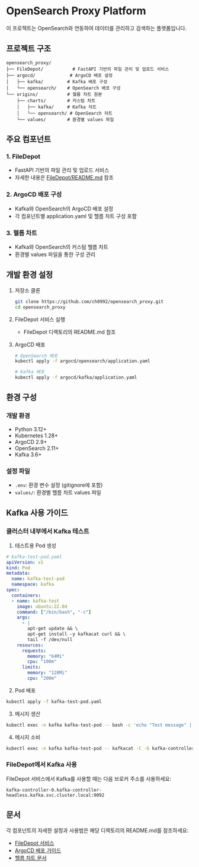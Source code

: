 # OpenSearch Proxy Platform

이 프로젝트는 OpenSearch와 연동하여 데이터를 관리하고 검색하는 플랫폼입니다.

## 프로젝트 구조

```
opensearch_proxy/
├── FileDepot/           # FastAPI 기반의 파일 관리 및 업로드 서비스
├── argocd/             # ArgoCD 배포 설정
│   ├── kafka/         # Kafka 배포 구성
│   └── opensearch/    # OpenSearch 배포 구성
└── origins/           # 헬름 차트 원본
    ├── charts/        # 커스텀 차트
    │   ├── kafka/     # Kafka 차트
    │   └── opensearch/ # OpenSearch 차트
    └── values/        # 환경별 values 파일
```

## 주요 컴포넌트

### 1. FileDepot
- FastAPI 기반의 파일 관리 및 업로드 서비스
- 자세한 내용은 [FileDepot/README.md](FileDepot/README.md) 참조

### 2. ArgoCD 배포 구성
- Kafka와 OpenSearch의 ArgoCD 배포 설정
- 각 컴포넌트별 application.yaml 및 헬름 차트 구성 포함

### 3. 헬름 차트
- Kafka와 OpenSearch의 커스텀 헬름 차트
- 환경별 values 파일을 통한 구성 관리

## 개발 환경 설정

1. 저장소 클론
   ```bash
   git clone https://github.com/ch0992/opensearch_proxy.git
   cd opensearch_proxy
   ```

2. FileDepot 서비스 실행
   - FileDepot 디렉토리의 README.md 참조

3. ArgoCD 배포
   ```bash
   # OpenSearch 배포
   kubectl apply -f argocd/opensearch/application.yaml
   
   # Kafka 배포
   kubectl apply -f argocd/kafka/application.yaml
   ```

## 환경 구성

### 개발 환경
- Python 3.12+
- Kubernetes 1.28+
- ArgoCD 2.9+
- OpenSearch 2.11+
- Kafka 3.6+

### 설정 파일
- `.env`: 환경 변수 설정 (gitignore에 포함)
- `values/`: 환경별 헬름 차트 values 파일

## Kafka 사용 가이드

### 클러스터 내부에서 Kafka 테스트

1. 테스트용 Pod 생성
```yaml
# kafka-test-pod.yaml
apiVersion: v1
kind: Pod
metadata:
  name: kafka-test-pod
  namespace: kafka
spec:
  containers:
  - name: kafka-test
    image: ubuntu:22.04
    command: ["/bin/bash", "-c"]
    args:
      - |
        apt-get update && \
        apt-get install -y kafkacat curl && \
        tail -f /dev/null
    resources:
      requests:
        memory: "64Mi"
        cpu: "100m"
      limits:
        memory: "128Mi"
        cpu: "200m"
```

2. Pod 배포
```bash
kubectl apply -f kafka-test-pod.yaml
```

3. 메시지 생산
```bash
kubectl exec -n kafka kafka-test-pod -- bash -c 'echo "Test message" | kafkacat -P -b kafka-controller-0.kafka-controller-headless.kafka.svc.cluster.local:9092 -t test-topic'
```

4. 메시지 소비
```bash
kubectl exec -n kafka kafka-test-pod -- kafkacat -C -b kafka-controller-0.kafka-controller-headless.kafka.svc.cluster.local:9092 -t test-topic -o beginning -e
```

### FileDepot에서 Kafka 사용

FileDepot 서비스에서 Kafka를 사용할 때는 다음 브로커 주소를 사용하세요:
```
kafka-controller-0.kafka-controller-headless.kafka.svc.cluster.local:9092
```

## 문서
각 컴포넌트의 자세한 설정과 사용법은 해당 디렉토리의 README.md를 참조하세요:
- [FileDepot 서비스](FileDepot/README.md)
- [ArgoCD 배포 가이드](argocd/README.md)
- [헬름 차트 문서](origins/README.md)
